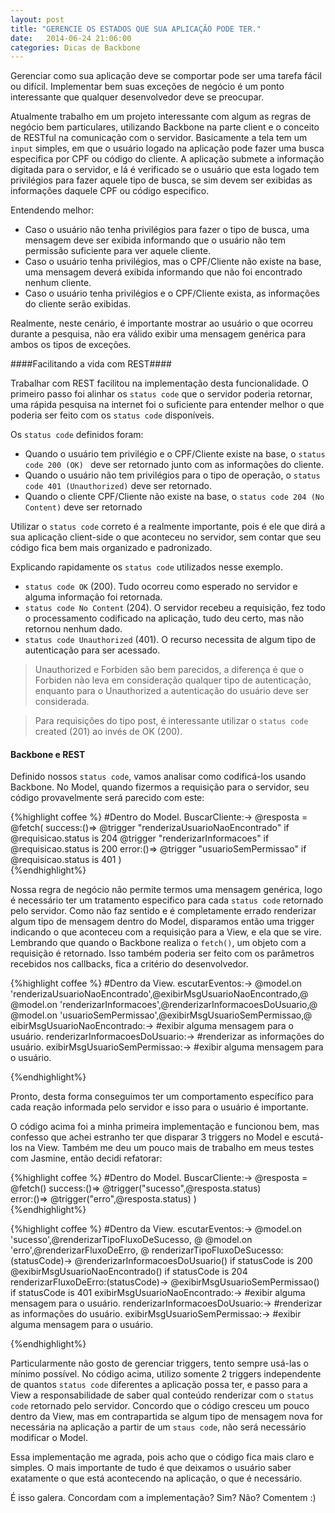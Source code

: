 ```yaml
---
layout: post
title: "GERENCIE OS ESTADOS QUE SUA APLICAÇÃO PODE TER."
date:   2014-06-24 21:06:00
categories: Dicas de Backbone
---
```


Gerenciar como sua aplicação deve se comportar pode ser uma tarefa fácil ou difícil. Implementar bem suas exceções de negócio é um ponto interessante que qualquer desenvolvedor deve se preocupar.

Atualmente trabalho em um projeto interessante com algum as regras de negócio bem particulares, utilizando Backbone na parte client e o conceito de RESTful na comunicação com o servidor. Basicamente a tela tem um `input` simples, em que o usuário logado na aplicação pode fazer uma busca especifica por CPF ou código do cliente. A aplicação submete a informação digitada para o servidor, e lá é verificado se o usuário que esta logado tem privilégios para fazer aquele tipo de busca, se sim devem ser exibidas as informações daquele CPF ou código especifico.

Entendendo melhor:

- Caso o usuário não tenha privilégios para fazer o tipo de busca, uma mensagem deve ser exibida informando que o usuário não tem permissão suficiente para ver aquele cliente.
- Caso o usuário tenha privilégios, mas o CPF/Cliente não existe na base, uma mensagem deverá exibida informando que não foi encontrado nenhum cliente.
- Caso o usuário tenha privilégios e o CPF/Cliente exista, as informações do cliente serão exibidas.

Realmente, neste cenário, é importante mostrar ao usuário o que ocorreu durante a pesquisa, não era válido exibir uma mensagem genérica para ambos os tipos de exceções.  

####Facilitando a  vida com REST####

Trabalhar com REST facilitou na implementação desta funcionalidade. O primeiro passo foi alinhar os `status code` que o servidor poderia retornar, uma rápida pesquisa na internet foi o suficiente para entender melhor o que poderia ser feito com os `status code` disponíveis.

Os `status code` definidos foram:

- Quando o usuário tem privilégio e o CPF/Cliente existe na base, o `status code 200 (OK) ` deve ser retornado junto com as informações do cliente.
- Quando o usuário não tem privilégios para o tipo de operação, o `status code 401 (Unauthorized)` deve ser retornado.
- Quando o cliente CPF/Cliente não existe na base, o `status code 204 (No Content)` deve ser retornado   
 
Utilizar o `status code` correto é a realmente importante, pois é ele que dirá a sua aplicação client-side o que aconteceu no servidor, sem contar que seu código fica bem mais organizado e padronizado.

Explicando rapidamente os `status code` utilizados nesse exemplo.

- `status code OK` (200). Tudo ocorreu como esperado no servidor e alguma informação foi retornada. 
- `status code No Content` (204). O servidor recebeu a requisição, fez todo o processamento codificado na aplicação, tudo deu certo, mas não retornou nenhum dado. 
- `status code Unauthorized` (401). O recurso necessita de algum tipo de autenticação para ser acessado.

> Unauthorized e Forbiden são bem parecidos, a diferença é que o Forbiden não leva em consideração qualquer tipo de autenticação, enquanto para o Unauthorized a autenticação do usuário deve ser considerada.

> Para requisições do tipo post, é interessante utilizar o `status code` created (201) ao invés de OK (200).

#### Backbone e REST ####

Definido nossos `status code`, vamos analisar como codificá-los usando Backbone. No Model, quando fizermos a requisição para o servidor, seu código provavelmente será parecido com este:

{%highlight coffee %}
	#Dentro do Model.
BuscarCliente:->
  @resposta = @fetch(
			    success:()=>
	   			  @trigger "renderizaUsuarioNaoEncontrado" if @requisicao.status is 204
	              @trigger "renderizarInformacoes" if @requisicao.status is 200
				error:()=>
	   			  @trigger "usuarioSemPermissao" if @requisicao.status is 401
)	
{%endhighlight%}

Nossa regra de negócio não permite termos uma mensagem genérica, logo é necessário ter um tratamento especifico para cada `status code` retornado pelo servidor. Como não faz sentido e é completamente errado renderizar algum tipo de mensagem dentro do Model, disparamos então uma trigger indicando o que aconteceu com a requisição para a View, e ela que se vire. Lembrando que quando o Backbone realiza o `fetch()`, um objeto com a requisição é retornado. Isso também poderia ser feito com os parâmetros recebidos nos callbacks, fica a critério do desenvolvedor. 


{%highlight coffee %}
	#Dentro da View.
	escutarEventos:->
		@model.on 'renderizaUsuarioNaoEncontrado',@exibirMsgUsuarioNaoEncontrado,@
		@model.on 'renderizarInformacoes',@renderizarInformacoesDoUsuario,@
		@model.on 'usuarioSemPermissao',@exibirMsgUsuarioSemPermissao,@
	eibirMsgUsuarioNaoEncontrado:->
		#exibir alguma mensagem para o usuário.
	renderizarInformacoesDoUsuario:->
		#renderizar as informações do usuário.
	exibirMsgUsuarioSemPermissao:->
		#exibir alguma mensagem para o usuário.
	
{%endhighlight%} 

Pronto, desta forma conseguimos ter um comportamento específico para cada reação informada pelo servidor e isso para o usuário é importante.

O código acima foi a minha primeira implementação e funcionou bem, mas confesso que achei estranho ter que disparar 3 triggers no Model e escutá-los na View. Também me deu um pouco mais de trabalho em meus testes com Jasmine, então decidi refatorar:

{%highlight coffee %}
	#Dentro do Model.
BuscarCliente:->
  @resposta = @fetch()
			    success:()=>
				  @trigger("sucesso",@resposta.status)  
				error:()=>
	   			  @trigger("erro",@resposta.status)
)	
{%endhighlight%}


{%highlight coffee %}
	#Dentro da View.
	escutarEventos:->
		@model.on 'sucesso',@renderizarTipoFluxoDeSucesso, @
		@model.on 'erro',@renderizarFluxoDeErro, @
	renderizarTipoFluxoDeSucesso:(statusCode)->
		@renderizarInformacoesDoUsuario() if statusCode is 200
		@exibirMsgUsuarioNaoEncontrado() if statusCode is 204
	renderizarFluxoDeErro:(statusCode)->
		@exibirMsgUsuarioSemPermissao() if statusCode is 401
	exibirMsgUsuarioNaoEncontrado:->
		#exibir alguma mensagem para o usuário.
	renderizarInformacoesDoUsuario:->
		#renderizar as informações do usuário.
	exibirMsgUsuarioSemPermissao:->
		#exibir alguma mensagem para o usuário.

{%endhighlight%}


Particularmente não gosto de gerenciar triggers, tento sempre usá-las o mínimo possível. No código acima, utilizo somente 2 triggers independente de quantos `status code` diferentes a aplicação possa ter, e passo para a View a responsabilidade de saber qual conteúdo renderizar com o `status code` retornado pelo servidor. Concordo que o código cresceu um pouco dentro da View, mas em contrapartida se algum tipo de mensagem nova for necessária na aplicação a partir de um `staus code`, não será necessário modificar o Model.

Essa implementação me agrada, pois acho que o código fica mais claro e simples. O mais importante de tudo é que deixamos o usuário saber exatamente o que está acontecendo na aplicação, o que é necessário.

É isso galera. Concordam com a implementação? Sim? Não? Comentem :)





 
